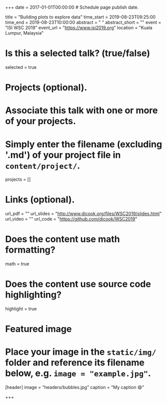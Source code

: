 +++
date = 2017-01-01T00:00:00  # Schedule page publish date.

title = "Building plots to explore data"
time_start = 2019-08-23T09:25:00
time_end = 2019-08-23T10:00:00
abstract = " "
abstract_short = ""
event = "ISI WSC 2019"
event_url = "https://www.isi2019.org"
location = "Kuala Lumpur, Malaysia"

# Is this a selected talk? (true/false)
selected = true

# Projects (optional).
#   Associate this talk with one or more of your projects.
#   Simply enter the filename (excluding '.md') of your project file in `content/project/`.
projects = []

# Links (optional).
url_pdf = ""
url_slides = "http://www.dicook.org/files/WSC2019/slides.html"
url_video = ""
url_code = "https://github.com/dicook/WSC2019"

# Does the content use math formatting?
math = true

# Does the content use source code highlighting?
highlight = true

# Featured image
# Place your image in the `static/img/` folder and reference its filename below, e.g. `image = "example.jpg"`.
[header]
image = "headers/bubbles.jpg"
caption = "My caption :smile:"

+++

